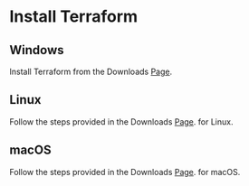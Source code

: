 # Install Terraform

## Windows
Install Terraform from the Downloads [Page](https://developer.hashicorp.com/terraform/install).

## Linux
Follow the steps provided in the Downloads [Page](https://developer.hashicorp.com/terraform/install). for Linux.

## macOS
Follow the steps provided in the Downloads [Page](https://developer.hashicorp.com/terraform/install). for macOS.
